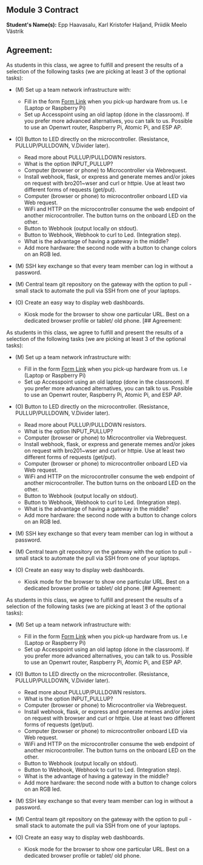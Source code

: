 ## Module 3 Contract

**Student's Name(s):** Epp Haavasalu, Karl Kristofer Haljand, Priidik Meelo Västrik

## Agreement:

As students in this class, we agree to fulfill and present the results of a selection of the following tasks (we are picking at least 3 of the optional tasks):

- (M) Set up a team network infrastructure with:
  - Fill in the form [Form Link](https://forms.gle/Pvaw8h5CDU1GrySaA) when you pick-up hardware from us. I.e (Laptop or Raspberry Pi)
  - Set up Accesspoint using an old laptop (done in the classroom). If you prefer more advanced alternatives, you can talk to us. Possible to use an Openwrt router, Raspberry Pi, Atomic Pi, and ESP AP.

- (O) Button to LED directly on the microcontroller. (Resistance, PULLUP/PULLDOWN, V.Divider later).
  - Read more about PULLUP/PULLDOWN resistors.
  - What is the option INPUT_PULLUP?
  - Computer (browser or phone) to Microcontroller via Webrequest.
  - Install webhook, flask, or express and generate memes and/or jokes on request with bro201~wser and curl or httpie. Use at least two different forms of requests (get/put).
  - Computer (browser or phone) to microcontroller onboard LED via Web request.
  - WiFi and HTTP on the microcontroller consume the web endpoint of another microcontroller. The button turns on the onboard LED on the other.
  - Button to Webhook (output locally on stdout).
  - Button to Webhook, Webhook to curl to Led. (Integration step).
  - What is the advantage of having a gateway in the middle?
  - Add more hardware: the second node with a button to change colors on an RGB led.

- (M) SSH key exchange so that every team member can log in without a password.
- (M) Central team git repository on the gateway with the option to pull - small stack to automate the pull via SSH from one of your laptops.
- (O) Create an easy way to display web dashboards.
  - Kiosk mode for the browser to show one particular URL. Best on a dedicated browser profile or tablet/ old phone.
[## Agreement:

As students in this class, we agree to fulfill and present the results of a selection of the following tasks (we are picking at least 3 of the optional tasks):

- (M) Set up a team network infrastructure with:
  - Fill in the form [Form Link](https://forms.gle/Pvaw8h5CDU1GrySaA) when you pick-up hardware from us. I.e (Laptop or Raspberry Pi)
  - Set up Accesspoint using an old laptop (done in the classroom). If you prefer more advanced alternatives, you can talk to us. Possible to use an Openwrt router, Raspberry Pi, Atomic Pi, and ESP AP.

- (O) Button to LED directly on the microcontroller. (Resistance, PULLUP/PULLDOWN, V.Divider later).
  - Read more about PULLUP/PULLDOWN resistors.
  - What is the option INPUT_PULLUP?
  - Computer (browser or phone) to Microcontroller via Webrequest.
  - Install webhook, flask, or express and generate memes and/or jokes on request with bro201~wser and curl or httpie. Use at least two different forms of requests (get/put).
  - Computer (browser or phone) to microcontroller onboard LED via Web request.
  - WiFi and HTTP on the microcontroller consume the web endpoint of another microcontroller. The button turns on the onboard LED on the other.
  - Button to Webhook (output locally on stdout).
  - Button to Webhook, Webhook to curl to Led. (Integration step).
  - What is the advantage of having a gateway in the middle?
  - Add more hardware: the second node with a button to change colors on an RGB led.

- (M) SSH key exchange so that every team member can log in without a password.
- (M) Central team git repository on the gateway with the option to pull - small stack to automate the pull via SSH from one of your laptops.
- (O) Create an easy way to display web dashboards.
  - Kiosk mode for the browser to show one particular URL. Best on a dedicated browser profile or tablet/ old phone.
[## Agreement:

As students in this class, we agree to fulfill and present the results of a selection of the following tasks (we are picking at least 3 of the optional tasks):

- (M) Set up a team network infrastructure with:
  - Fill in the form [Form Link](https://forms.gle/Pvaw8h5CDU1GrySaA) when you pick-up hardware from us. I.e (Laptop or Raspberry Pi)
  - Set up Accesspoint using an old laptop (done in the classroom). If you prefer more advanced alternatives, you can talk to us. Possible to use an Openwrt router, Raspberry Pi, Atomic Pi, and ESP AP.

- (O) Button to LED directly on the microcontroller. (Resistance, PULLUP/PULLDOWN, V.Divider later).
  - Read more about PULLUP/PULLDOWN resistors.
  - What is the option INPUT_PULLUP?
  - Computer (browser or phone) to Microcontroller via Webrequest.
  - Install webhook, flask, or express and generate memes and/or jokes on request with browser and curl or httpie. Use at least two different forms of requests (get/put).
  - Computer (browser or phone) to microcontroller onboard LED via Web request.
  - WiFi and HTTP on the microcontroller consume the web endpoint of another microcontroller. The button turns on the onboard LED on the other.
  - Button to Webhook (output locally on stdout).
  - Button to Webhook, Webhook to curl to Led. (Integration step).
  - What is the advantage of having a gateway in the middle?
  - Add more hardware: the second node with a button to change colors on an RGB led.

- (M) SSH key exchange so that every team member can log in without a password.
- (M) Central team git repository on the gateway with the option to pull - small stack to automate the pull via SSH from one of your laptops.
- (O) Create an easy way to display web dashboards.
  - Kiosk mode for the browser to show one particular URL. Best on a dedicated browser profile or tablet/ old phone.

